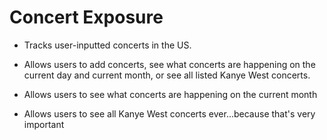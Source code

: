 # Concert Exposure

* Tracks user-inputted concerts in the US.

* Allows users to add concerts, see what concerts are happening on the current day and current month, or see all listed Kanye West concerts.

* Allows users to see what concerts are happening on the current month

* Allows users to see all Kanye West concerts ever...because that's very important
